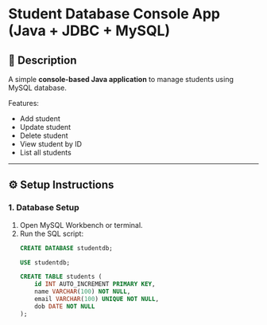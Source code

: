 # Student Database Console App (Java + JDBC + MySQL)

## 📌 Description
A simple **console-based Java application** to manage students using MySQL database.

Features:
- Add student
- Update student
- Delete student
- View student by ID
- List all students

---

## ⚙️ Setup Instructions

### 1. Database Setup
1. Open MySQL Workbench or terminal.
2. Run the SQL script:
   ```sql
   CREATE DATABASE studentdb;

   USE studentdb;

   CREATE TABLE students (
       id INT AUTO_INCREMENT PRIMARY KEY,
       name VARCHAR(100) NOT NULL,
       email VARCHAR(100) UNIQUE NOT NULL,
       dob DATE NOT NULL
   );
